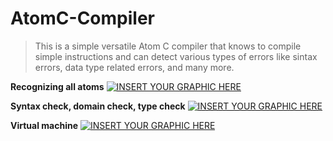 # AtomC-Compiler

> This is a simple versatile Atom C compiler that knows to compile simple instructions and can detect various types of errors like sintax errors, data type related errors, and many more. 

**Recognizing all atoms**
[![INSERT YOUR GRAPHIC HERE](https://imgur.com/MEVfsRd.png)]()


**Syntax check, domain check, type check**
[![INSERT YOUR GRAPHIC HERE](https://imgur.com/id3JFmc.png)]()


**Virtual machine**
[![INSERT YOUR GRAPHIC HERE](https://imgur.com/g3vGU55.png)]()
